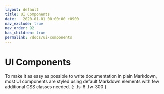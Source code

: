 ```yaml
---
layout: default
title: UI Components
date:   2020-01-01 00:00:00 +0900
nav_exclude: true
nav_order: 92
has_children: true
permalink: /docs/ui-components
---
```


# UI Components

To make it as easy as possible to write documentation in plain Markdown, most UI components are styled using default Markdown elements with few additional CSS classes needed.
{: .fs-6 .fw-300 }
